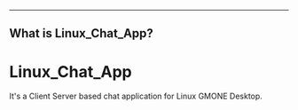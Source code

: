 ------------------------------------------------------------
 What is Linux_Chat_App?
------------------------------------------------------------

# Linux_Chat_App
It's a Client Server based chat application for Linux GMONE Desktop.

